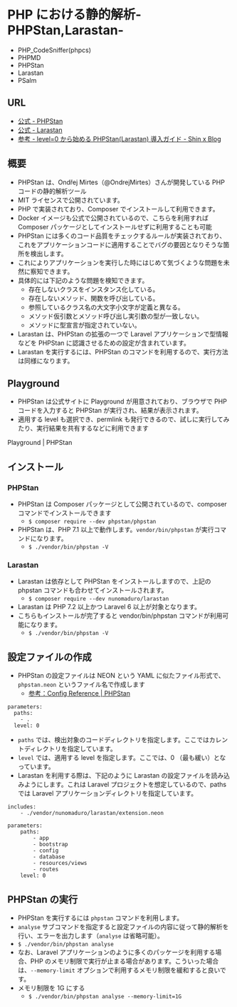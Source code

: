 # PHP における静的解析-PHPStan,Larastan-

- PHP_CodeSniffer(phpcs)
- PHPMD
- PHPStan
- Larastan
- PSalm

## URL

- [公式 - PHPStan](https://phpstan.org/)
- [公式 - Larastan](https://github.com/nunomaduro/larastan)
- [参考 - level=0 から始める PHPStan(Larastan) 導入ガイド - Shin x Blog](https://blog.shin1x1.com/entry/getting-stated-with-phpstan)

## 概要

- PHPStan は、Ondřej Mirtes（@OndrejMirtes）さんが開発している PHP コードの静的解析ツール
- MIT ライセンスで公開されています。
- PHP で実装されており、Composer でインストールして利用できます。
- Docker イメージも公式で公開されているので、こちらを利用すれば Composer パッケージとしてインストールせずに利用することも可能
- PHPStan には多くのコード品質をチェックするルールが実装されており、これをアプリケーションコードに適用することでバグの要因となりそうな箇所を検出します。
- これによりアプリケーションを実行した時にはじめて気づくような問題を未然に察知できます。
- 具体的には下記のような問題を検知できます。
  - 存在しないクラスをインスタンス化している。
  - 存在しないメソッド、関数を呼び出している。
  - 参照しているクラス名の大文字小文字が定義と異なる。
  - メソッド仮引数とメソッド呼び出し実引数の型が一致しない。
  - メソッドに型宣言が指定されていない。
- Larastan は、PHPStan の拡張の一つで Laravel アプリケーションで型情報などを PHPStan に認識させるための設定が含まれています。
- Larastan を実行するには、PHPStan のコマンドを利用するので、実行方法は同様になります。

## Playground

- PHPStan は公式サイトに Playground が用意されており、ブラウザで PHP コードを入力すると PHPStan が実行され、結果が表示されます。
- 適用する level も選択でき、permlink も発行できるので、試しに実行してみたり、実行結果を共有するなどに利用できます

Playground | PHPStan

## インストール

### PHPStan

- PHPStan は Composer パッケージとして公開されているので、composer コマンドでインストールできます
  - `$ composer require --dev phpstan/phpstan`
- PHPStan は、PHP 7.1 以上で動作します。`vendor/bin/phpstan` が実行コマンドになります。
  - `$ ./vendor/bin/phpstan -V`

### Larastan

- Larastan は依存として PHPStan をインストールしますので、上記の phpstan コマンドも合わせてインストールされます。
  - `$ composer require --dev nunomaduro/larastan`
- Larastan は PHP 7.2 以上かつ Laravel 6 以上が対象となります。
- こちらもインストールが完了すると vendor/bin/phpstan コマンドが利用可能になります。
  - `$ ./vendor/bin/phpstan -V`

## 設定ファイルの作成

- PHPStan の設定ファイルは NEON という YAML に似たファイル形式で、 `phpstan.neon` というファイル名で作成します
  - [参考：Config Reference | PHPStan](https://phpstan.org/config-reference)

```neon
parameters:
  paths:
    - .
  level: 0
```

- `paths` では、検出対象のコードディレクトリを指定します。ここではカレントディレクトリを指定しています。
- `level` では、適用する level を指定します。ここでは、0 （最も緩い）となっています。
- Larastan を利用する際は、下記のように Larastan の設定ファイルを読み込みようにします。これは Laravel プロジェクトを想定しているので、paths では Laravel アプリケーションディレクトリを指定しています。

```neon
includes:
    - ./vendor/nunomaduro/larastan/extension.neon

parameters:
    paths:
        - app
        - bootstrap
        - config
        - database
        - resources/views
        - routes
    level: 0
```

## PHPStan の実行

- PHPStan を実行するには `phpstan` コマンドを利用します。
- `analyse` サブコマンドを指定すると設定ファイルの内容に従って静的解析を行い、エラーを出力します（`analyse` は省略可能）。
- `$ ./vendor/bin/phpstan analyse`
- なお、Laravel アプリケーションのように多くのパッケージを利用する場合、PHP のメモリ制限で実行が止まる場合があります。こういった場合は、`--memory-limit` オプションで利用するメモリ制限を緩和すると良いです。
- メモリ制限を 1G にする
  - `$ ./vendor/bin/phpstan analyse --memory-limit=1G`
